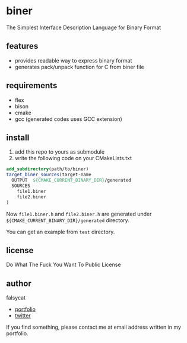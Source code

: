 biner
====

The Simplest Interface Description Language for Binary Format

## features

- provides readable way to express binary format
- generates pack/unpack function for C from biner file

## requirements

- flex
- bison
- cmake
- gcc (generated codes uses GCC extension)

## install

1. add this repo to yours as submodule
2. write the following code on your CMakeLists.txt

```CMake
add_subdirectory(path/to/biner)
target_biner_sources(target-name
  OUTPUT  ${CMAKE_CURRENT_BINARY_DIR}/generated
  SOURCES
    file1.biner
    file2.biner
)
```

Now `file1.biner.h` and `file2.biner.h` are generated under `${CMAKE_CURRENT_BINARY_DIR}/generated` directory.

You can get an example from `test` directory.

## license

Do What The Fuck You Want To Public License

## author

falsycat

- [portfolio](https://falsy.cat)
- [twitter](https://twitter.com/falsycat)

If you find something, please contact me at email address written in my portfolio.
